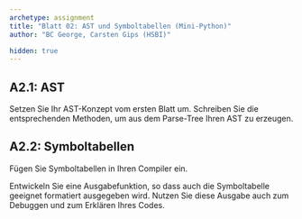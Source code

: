 ```yaml
---
archetype: assignment
title: "Blatt 02: AST und Symboltabellen (Mini-Python)"
author: "BC George, Carsten Gips (HSBI)"

hidden: true
---
```



## A2.1: AST

Setzen Sie Ihr AST-Konzept vom ersten Blatt um. Schreiben Sie die entsprechenden
Methoden, um aus dem Parse-Tree Ihren AST zu erzeugen.


## A2.2: Symboltabellen

Fügen Sie Symboltabellen in Ihren Compiler ein.

Entwickeln Sie eine Ausgabefunktion, so dass auch die Symboltabelle geeignet
formatiert ausgegeben wird. Nutzen Sie diese Ausgabe auch zum Debuggen und
zum Erklären Ihres Codes.
